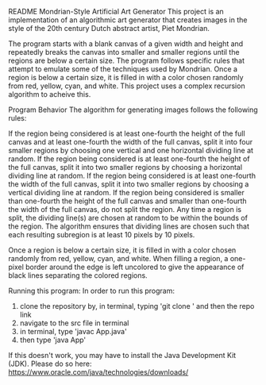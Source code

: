README
Mondrian-Style Artificial Art Generator
This project is an implementation of an algorithmic art generator that creates images in the style of the 20th century Dutch abstract artist, Piet Mondrian.

The program starts with a blank canvas of a given width and height and repeatedly breaks the canvas into smaller and smaller regions until the regions are below a certain size. The program follows specific rules that attempt to emulate some of the techniques used by Mondrian. Once a region is below a certain size, it is filled in with a color chosen randomly from red, yellow, cyan, and white. This project uses a complex recursion algorithm to acheive this.

Program Behavior
The algorithm for generating images follows the following rules:

If the region being considered is at least one-fourth the height of the full canvas and at least one-fourth the width of the full canvas, split it into four smaller regions by choosing one vertical and one horizontal dividing line at random.
If the region being considered is at least one-fourth the height of the full canvas, split it into two smaller regions by choosing a horizontal dividing line at random.
If the region being considered is at least one-fourth the width of the full canvas, split it into two smaller regions by choosing a vertical dividing line at random.
If the region being considered is smaller than one-fourth the height of the full canvas and smaller than one-fourth the width of the full canvas, do not split the region.
Any time a region is split, the dividing line(s) are chosen at random to be within the bounds of the region. The algorithm ensures that dividing lines are chosen such that each resulting subregion is at least 10 pixels by 10 pixels.

Once a region is below a certain size, it is filled in with a color chosen randomly from red, yellow, cyan, and white. When filling a region, a one-pixel border around the edge is left uncolored to give the appearance of black lines separating the colored regions.

Running this program:
In order to run this program:
1. clone the repository by, in terminal, typing 'git clone ' and then the repo link
2. navigate to the src file in terminal 
3. in terminal, type 'javac App.java'
4. then type 'java App'

If this doesn't work, you may have to install the Java Development Kit (JDK). Please do so here: https://www.oracle.com/java/technologies/downloads/
